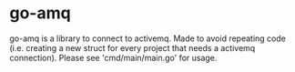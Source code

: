 # go-amq

go-amq is a library to connect to activemq. Made to avoid repeating code (i.e. creating a new struct for every project that needs a activemq connection). Please see 'cmd/main/main.go' for usage.